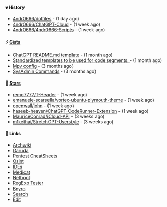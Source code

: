 #### 💀 History

- [4ndr0666/dotfiles](https://github.com/4ndr0666/dotfiles) - (1 day ago)
- [4ndr0666/ChatGPT-Cloud](https://github.com/4ndr0666/ChatGPT-Cloud) - (1 week ago)
- [4ndr0666/4ndr0666-Scripts](https://github.com/4ndr0666/4ndr0666-Scripts) - (1 week ago)

#### ⚡ [Gists](https://gist.github.com/4ndr0666)

- [ChatGPT README.md template](https://gist.github.com/4544fdae1dfd8d364821db23bd63dd7f) - (1 month ago)
- [Standardized templates to be used for code segments. ](https://gist.github.com/814e30f80382ca7e6932133278642180) - (1 month ago)
- [Mpv config](https://gist.github.com/3b374e66eeb82b8d049b9fb70c5f2b16) - (3 months ago)
- [SysAdmin Commands](https://gist.github.com/cc2c3e025404fd8c30ffa4bbdf21b26f) - (3 months ago)

#### 🌟 [Stars](https://github.com/4ndr0666?tab=stars)

- [remo7777/T-Header](https://github.com/remo7777/T-Header) - (1 week ago)
- [emanuele-scarsella/vortex-ubuntu-plymouth-theme](https://github.com/emanuele-scarsella/vortex-ubuntu-plymouth-theme) - (1 week ago)
- [openwall/john](https://github.com/openwall/john) - (1 week ago)
- [haseeb-heaven/ChatGPT-CodeRunner-Extension](https://github.com/haseeb-heaven/ChatGPT-CodeRunner-Extension) - (1 week ago)
- [MauriceConrad/iCloud-API](https://github.com/MauriceConrad/iCloud-API) - (3 weeks ago)
- [m1kethai/StretchGPT-Userstyle](https://github.com/m1kethai/StretchGPT-Userstyle) - (3 weeks ago)

#### 📌 Links

- [Archwiki](https://wiki.archlinux.org/index.php?title=Special:Search&search)
- [Garuda](https://start.garudalinux.org)
- [Pentest CheatSheets](https://github.com/coreb1t/awesome-pentest-cheat-sheets)
- [Osint](https://github.com/cipher387/osint_stuff_tool_collection)
- [IDEs](https://github.com/styfle/awesome-online-ide)
- [Medicat](https://github.com/mon5termatt/medicat_installer)
- [Netboot](https://github.com/4ndr0666/netboot.xyz-custom)
- [RegExp Tester](https://iblogbox.com/devtools/regexp)
- [Bnyro](https://me.chatoyer.de/search/)
- [Search](https://github.com/edoardottt/awesome-hacker-search-engines)
- [Edit](https://github.com/4ndr0666/4ndr0666/blob/master/templates/README.md.tpl)


